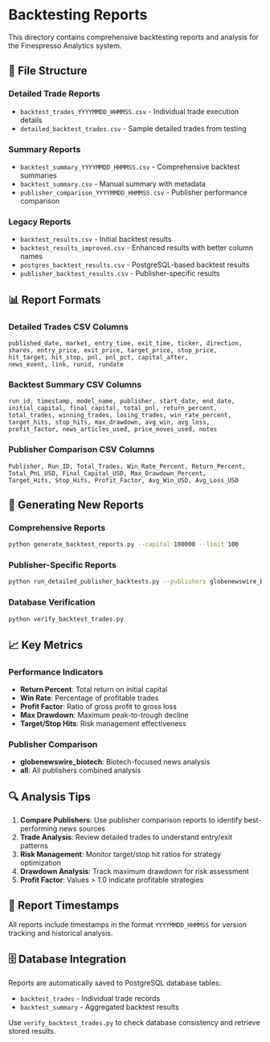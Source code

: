 # Backtesting Reports

This directory contains comprehensive backtesting reports and analysis for the Finespresso Analytics system.

## 📁 File Structure

### **Detailed Trade Reports**
- `backtest_trades_YYYYMMDD_HHMMSS.csv` - Individual trade execution details
- `detailed_backtest_trades.csv` - Sample detailed trades from testing

### **Summary Reports**
- `backtest_summary_YYYYMMDD_HHMMSS.csv` - Comprehensive backtest summaries
- `backtest_summary.csv` - Manual summary with metadata
- `publisher_comparison_YYYYMMDD_HHMMSS.csv` - Publisher performance comparison

### **Legacy Reports**
- `backtest_results.csv` - Initial backtest results
- `backtest_results_improved.csv` - Enhanced results with better column names
- `postgres_backtest_results.csv` - PostgreSQL-based backtest results
- `publisher_backtest_results.csv` - Publisher-specific results

## 📊 Report Formats

### **Detailed Trades CSV Columns**
```
published_date, market, entry_time, exit_time, ticker, direction,
shares, entry_price, exit_price, target_price, stop_price,
hit_target, hit_stop, pnl, pnl_pct, capital_after,
news_event, link, runid, rundate
```

### **Backtest Summary CSV Columns**
```
run_id, timestamp, model_name, publisher, start_date, end_date,
initial_capital, final_capital, total_pnl, return_percent,
total_trades, winning_trades, losing_trades, win_rate_percent,
target_hits, stop_hits, max_drawdown, avg_win, avg_loss,
profit_factor, news_articles_used, price_moves_used, notes
```

### **Publisher Comparison CSV Columns**
```
Publisher, Run_ID, Total_Trades, Win_Rate_Percent, Return_Percent,
Total_PnL_USD, Final_Capital_USD, Max_Drawdown_Percent,
Target_Hits, Stop_Hits, Profit_Factor, Avg_Win_USD, Avg_Loss_USD
```

## 🚀 Generating New Reports

### **Comprehensive Reports**
```bash
python generate_backtest_reports.py --capital 100000 --limit 100
```

### **Publisher-Specific Reports**
```bash
python run_detailed_publisher_backtests.py --publishers globenewswire_biotech all
```

### **Database Verification**
```bash
python verify_backtest_trades.py
```

## 📈 Key Metrics

### **Performance Indicators**
- **Return Percent**: Total return on initial capital
- **Win Rate**: Percentage of profitable trades
- **Profit Factor**: Ratio of gross profit to gross loss
- **Max Drawdown**: Maximum peak-to-trough decline
- **Target/Stop Hits**: Risk management effectiveness

### **Publisher Comparison**
- **globenewswire_biotech**: Biotech-focused news analysis
- **all**: All publishers combined analysis

## 🔍 Analysis Tips

1. **Compare Publishers**: Use publisher comparison reports to identify best-performing news sources
2. **Trade Analysis**: Review detailed trades to understand entry/exit patterns
3. **Risk Management**: Monitor target/stop hit ratios for strategy optimization
4. **Drawdown Analysis**: Track maximum drawdown for risk assessment
5. **Profit Factor**: Values > 1.0 indicate profitable strategies

## 📅 Report Timestamps

All reports include timestamps in the format `YYYYMMDD_HHMMSS` for version tracking and historical analysis.

## 🗄️ Database Integration

Reports are automatically saved to PostgreSQL database tables:
- `backtest_trades` - Individual trade records
- `backtest_summary` - Aggregated backtest results

Use `verify_backtest_trades.py` to check database consistency and retrieve stored results.

